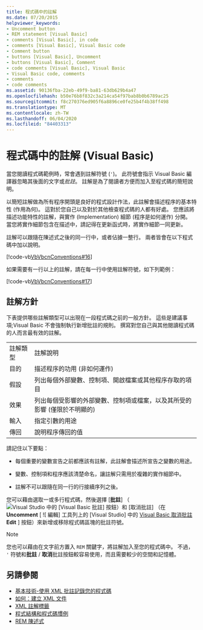 ```yaml
---
title: 程式碼中的註解
ms.date: 07/20/2015
helpviewer_keywords:
- Uncomment button
- REM statement [Visual Basic]
- comments [Visual Basic], in code
- comments [Visual Basic], Visual Basic code
- Comment button
- buttons [Visual Basic], Uncomment
- buttons [Visual Basic], Comment
- code comments [Visual Basic], Visual Basic
- Visual Basic code, comments
- comments
- code comments
ms.assetid: 90136fba-22eb-49f9-ba81-63db629b4a47
ms.openlocfilehash: b50e76b8f832c3a214ca54f97bab8b0b6789ac25
ms.sourcegitcommit: f8c270376ed905f6a8896ce0fe25b4f4b38ff498
ms.translationtype: MT
ms.contentlocale: zh-TW
ms.lasthandoff: 06/04/2020
ms.locfileid: "84403313"
---
```

# <a name="comments-in-code-visual-basic"></a>程式碼中的註解 (Visual Basic)
當您閱讀程式碼範例時，常會遇到註解符號 (`'`)。 此符號會指示 Visual Basic 編譯器忽略其後面的文字或*批註*。 註解是為了閱讀者方便而加入至程式碼的簡短說明。  
  
 以簡短註解做為所有程序開頭是良好的程式設計作法，此註解會描述程序的基本特性 (作用為何)。 這對於您自己以及對於其他檢查程式碼的人都有好處。 您應該將描述功能特性的註解，與實作 (Implementation) 細節 (程序是如何運作) 分開。 當您將實作細節包含在描述中，請記得在更新函式時，將實作細節一同更新。  
  
 註解可以跟隨在陳述式之後的同一行中，或者佔據一整行。 兩者皆會在以下程式碼中加以說明。  
  
 [!code-vb[VbVbcnConventions#16](~/samples/snippets/visualbasic/VS_Snippets_VBCSharp/VbVbcnConventions/VB/Class1.vb#16)]  
  
 如果需要有一行以上的註解，請在每一行中使用註解符號，如下列範例：  
  
 [!code-vb[VbVbcnConventions#17](~/samples/snippets/visualbasic/VS_Snippets_VBCSharp/VbVbcnConventions/VB/Class1.vb#17)]  
  
## <a name="commenting-guidelines"></a>註解方針  
 下表提供哪些註解類型可以出現在一段程式碼之前的一般方針。 這些是建議事項;Visual Basic 不會強制執行新增批註的規則。 撰寫對您自己與其他閱讀程式碼的人而言最有效的註解。  
  
|||  
|---|---|  
|註解類型|註解說明|  
|目的|描述程序的功用 (非如何運作)|  
|假設|列出每個外部變數、控制項、開啟檔案或其他程序存取的項目|  
|效果|列出每個受影響的外部變數、控制項或檔案，以及其所受的影響 (僅限於不明顯的)|  
|輸入|指定引數的用途|  
|傳回|說明程序傳回的值|  
  
 請記住以下要點：  
  
- 每個重要的變數宣告之前都應該有註解，此註解會描述所宣告之變數的用途。  
  
- 變數、控制項和程序應該清楚命名，讓註解只需用於複雜的實作細節中。  
  
- 註解不可以跟隨在同一行的行接續序列之後。  
  
 您可以藉由選取一或多行程式碼，然後選擇 [**批註**] （ ![ Visual Studio 中的 [Visual Basic 批註] 按鈕）和 [取消批註] ](./media/comments-in-code/visual-basic-comment-button.gif) （在**Uncomment** [ ![ 編輯] 工具列上的 [Visual Studio] 中的 [Visual Basic 取消批註 ](./media/comments-in-code/visual-basic-uncomment-button.gif) **Edit** ] 按鈕）來新增或移除程式碼區塊的批註符號。  
  
> [!NOTE]
> 您也可以藉由在文字前方置入 `REM` 關鍵字，將註解加入至您的程式碼中。 不過， `'` 符號和**批註** / **取消**批註按鈕較容易使用，而且需要較少的空間和記憶體。  
  
## <a name="see-also"></a>另請參閱

- [基本技術-使用 XML 批註記錄您的程式碼](https://docs.microsoft.com/archive/msdn-magazine/2009/may/documenting-your-code-with-xml-comments)
- [如何：建立 XML 文件](how-to-create-xml-documentation.md)
- [XML 註解標籤](../../language-reference/xmldoc/index.md)
- [程式結構和程式碼慣例](program-structure-and-code-conventions.md)
- [REM 陳述式](../../language-reference/statements/rem-statement.md)
